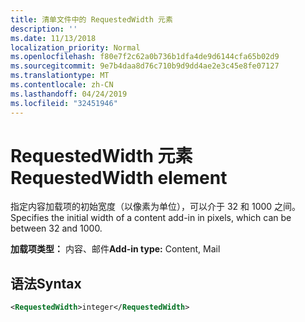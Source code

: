 ```yaml
---
title: 清单文件中的 RequestedWidth 元素
description: ''
ms.date: 11/13/2018
localization_priority: Normal
ms.openlocfilehash: f80e7f2c62a0b736b1dfa4de9d6144cfa65b02d9
ms.sourcegitcommit: 9e7b4daa8d76c710b9d9dd4ae2e3c45e8fe07127
ms.translationtype: MT
ms.contentlocale: zh-CN
ms.lasthandoff: 04/24/2019
ms.locfileid: "32451946"
---
```

# <a name="requestedwidth-element"></a><span data-ttu-id="581bc-102">RequestedWidth 元素</span><span class="sxs-lookup"><span data-stu-id="581bc-102">RequestedWidth element</span></span>

<span data-ttu-id="581bc-103">指定内容加载项的初始宽度（以像素为单位），可以介于 32 和 1000 之间。</span><span class="sxs-lookup"><span data-stu-id="581bc-103">Specifies the initial width of a content add-in in pixels, which can be between 32 and 1000.</span></span>

<span data-ttu-id="581bc-104">**加载项类型：** 内容、邮件</span><span class="sxs-lookup"><span data-stu-id="581bc-104">**Add-in type:** Content, Mail</span></span>

## <a name="syntax"></a><span data-ttu-id="581bc-105">语法</span><span class="sxs-lookup"><span data-stu-id="581bc-105">Syntax</span></span>

```XML
<RequestedWidth>integer</RequestedWidth>
```

